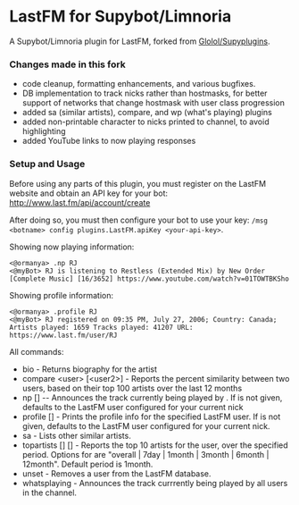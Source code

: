LastFM for Supybot/Limnoria
==============

A Supybot/Limnoria plugin for LastFM, forked from [Glolol/Supyplugins](https://github.com/GLolol/SupyPlugins/LastFM).

### Changes made in this fork

- code cleanup, formatting enhancements, and various bugfixes.
- DB implementation to track nicks rather than hostmasks, for better support of networks that change hostmask with user class progression
- added sa (similar artists), compare, and wp (what's playing) plugins
- added non-printable character to nicks printed to channel, to avoid highlighting
- added YouTube links to now playing responses

### Setup and Usage

Before using any parts of this plugin, you must register on the LastFM website and obtain an API key for your bot: http://www.last.fm/api/account/create

After doing so, you must then configure your bot to use your key: `/msg <botname> config plugins.LastFM.apiKey <your-api-key>`.

Showing now playing information:
```
<@ormanya> .np RJ
<@myBot> RJ is listening to Restless (Extended Mix) by New Order [Complete Music] [16/3652] https://www.youtube.com/watch?v=01TOWTBKSho
```

Showing profile information:
```
<@ormanya> .profile RJ
<@myBot> RJ registered on 09:35 PM, July 27, 2006; Country: Canada; Artists played: 1659 Tracks played: 41207 URL: https://www.last.fm/user/RJ
```
All commands:
- bio <artist> - Returns biography for the artist
- compare \<user\> [\<user2\>] - Reports the percent similarity between two users, based on their top 100 artists over the last 12 months  
- np [<user>] -- Announces the track currently being played by <user>. If <user> is not given, defaults to the LastFM user configured for your current nick
- profile [<user>] - Prints the profile info for the specified LastFM user. If <user> is not given, defaults to the LastFM user configured for your current nick. 
- sa <artist> - Lists other similar artists. 
- topartists [<user>] [<period>] - Reports the top 10 artists for the user, over the specified period. Options for <period> are "overall | 7day | 1month | 3month | 6month | 12month". Default period is 1month. 
- unset <user> - Removes a user from the LastFM database. 
- whatsplaying  - Announces the track currrently being played by all users in the channel. 
